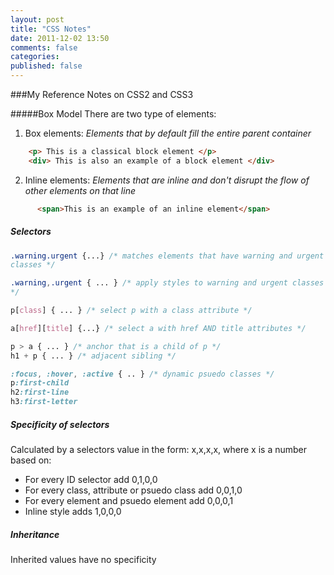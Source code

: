 ```yaml
---
layout: post
title: "CSS Notes"
date: 2011-12-02 13:50
comments: false
categories: 
published: false
---
```

###My Reference Notes on CSS2 and CSS3

#####Box Model
There are two type of elements:  
1. Box elements: *Elements that by default fill the entire parent container*  

``` html
    <p> This is a classical block element </p>
    <div> This is also an example of a block element </div>
```

2. Inline elements: *Elements that are inline and don't disrupt the flow
   of other elements on that line*  

``` html
      <span>This is an example of an inline element</span>  
```
##### Selectors
```css
.warning.urgent {...} /* matches elements that have warning and urgent
classes */

.warning,.urgent { ... } /* apply styles to warning and urgent classes
*/

p[class] { ... } /* select p with a class attribute */

a[href][title] {...} /* select a with href AND title attributes */

p > a { ... } /* anchor that is a child of p */
h1 + p { ... } /* adjacent sibling */

:focus, :hover, :active { .. } /* dynamic psuedo classes */
p:first-child
h2:first-line
h3:first-letter

```

##### Specificity of selectors 
Calculated by a selectors value in the form: x,x,x,x, where x is a
number based on:  

* For every ID selector add 0,1,0,0
* For every class, attribute or psuedo class add 0,0,1,0
* For every element and psuedo element add 0,0,0,1
* Inline style adds 1,0,0,0

##### Inheritance 
Inherited values have no specificity


